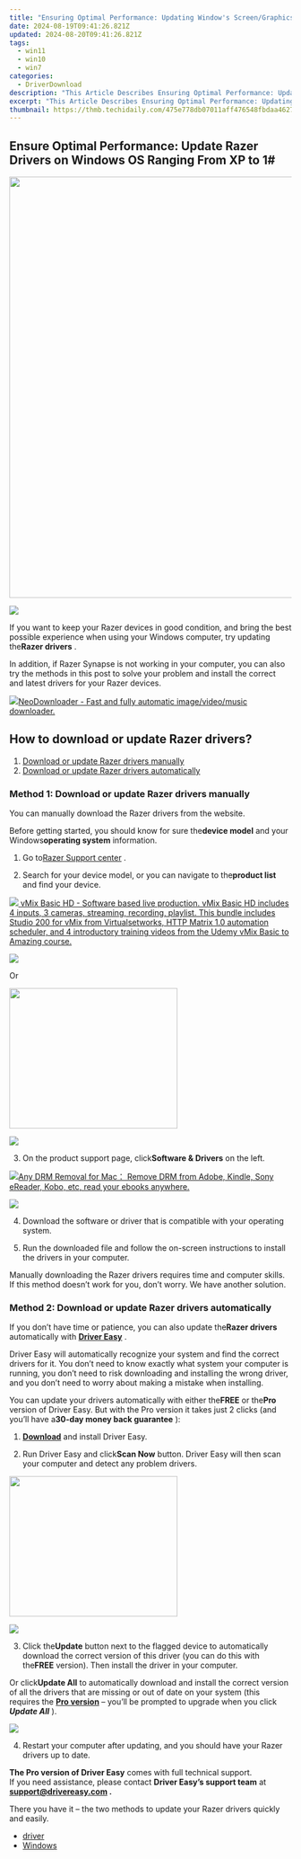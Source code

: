 ```yaml
---
title: "Ensuring Optimal Performance: Updating Window's Screen/Graphics Drivers"
date: 2024-08-19T09:41:26.821Z
updated: 2024-08-20T09:41:26.821Z
tags:
  - win11
  - win10
  - win7
categories:
  - DriverDownload
description: "This Article Describes Ensuring Optimal Performance: Updating Window's Screen/Graphics Drivers"
excerpt: "This Article Describes Ensuring Optimal Performance: Updating Window's Screen/Graphics Drivers"
thumbnail: https://thmb.techidaily.com/475e778db07011aff476548fbdaa46272592bc242d2a4144096bc7b432d20837.jpg
---
```


## Ensure Optimal Performance: Update Razer Drivers on Windows OS Ranging From XP to 1#

<!-- affiliate ads begin -->
<a href="https://zebaoaffiliateprogram.pxf.io/c/5597632/1853659/21526" target="_top" id="1853659"><img src="//a.impactradius-go.com/display-ad/21526-1853659" border="0" alt="" width="1920" height="750"/></a><img height="0" width="0" src="https://imp.pxf.io/i/5597632/1853659/21526" style="position:absolute;visibility:hidden;" border="0" />
<!-- affiliate ads end -->
![](https://images.drivereasy.com/wp-content/uploads/2018/07/img_5b4c0f38d7844.jpg)

 If you want to keep your Razer devices in good condition, and bring the best possible experience when using your Windows computer, try updating the**Razer drivers** .

 In addition, if Razer Synapse is not working in your computer, you can also try the methods in this post to solve your problem and install the correct and latest drivers for your Razer devices.

<!-- affiliate ads begin -->
<a href="https://secure.2checkout.com/order/checkout.php?PRODS=4559731&QTY=1&AFFILIATE=108875&CART=1"><img src="http://www.neowise.com/images/nd-ss-w200.jpg" border="0">NeoDownloader - Fast and fully automatic image/video/music downloader. </a>
<!-- affiliate ads end -->
## How to download or update Razer drivers?

1. [Download or update Razer drivers manually](https://tools.techidaily.com/drivereasy/download/)
2. [Download or update Razer drivers automatically](https://tools.techidaily.com/drivereasy/download/)

### Method 1: Download or update Razer drivers manually

 You can manually download the Razer drivers from the website.

 Before getting started, you should know for sure the**device model** and your Windows**operating system** information.

 1) Go to[Razer Support center](https://support.razer.com/) .

 2) Search for your device model, or you can navigate to the**product list** and find your device.

<!-- affiliate ads begin -->
<a href="https://secure.2checkout.com/order/checkout.php?PRODS=4718728&QTY=1&AFFILIATE=108875&CART=1"> <img src="https://secure.avangate.com/images/merchant/ce9a6fb2becc2d235e62b125e9260102/products/vMixCallScreenshot1-large.jpg" border="0"> vMix Basic HD - Software based live production. vMix Basic HD includes 4 inputs, 3 cameras, streaming, recording, playlist. 
This bundle includes Studio 200 for vMix from Virtualsetworks, HTTP Matrix 1.0 automation scheduler, and 4 introductory training videos from the Udemy vMix Basic to Amazing course. </a>
<!-- affiliate ads end -->
![](https://images.drivereasy.com/wp-content/uploads/2018/07/img_5b4c0dae2c9fd.jpg)

Or

<!-- affiliate ads begin -->
<a href="https://boody-eco-wear.pxf.io/c/5597632/1567905/13846" target="_top" id="1567905"><img src="//a.impactradius-go.com/display-ad/13846-1567905" border="0" alt="" width="300" height="250"/></a><img height="0" width="0" src="https://imp.pxf.io/i/5597632/1567905/13846" style="position:absolute;visibility:hidden;" border="0" />
<!-- affiliate ads end -->
![](https://images.drivereasy.com/wp-content/uploads/2018/07/img_5b4c0dca72a44.jpg)

 3) On the product support page, click**Software & Drivers** on the left.

<!-- affiliate ads begin -->
<a href="https://secure.2checkout.com/order/checkout.php?PRODS=4600114&QTY=1&AFFILIATE=108875&CART=1"><img src="https://www.epubor.com/images/drm-removal-feature2.png" border="0">Any DRM Removal for Mac： Remove DRM from Adobe, Kindle, Sony eReader, Kobo, etc, read your ebooks anywhere.</a>
<!-- affiliate ads end -->
![](https://images.drivereasy.com/wp-content/uploads/2018/07/img_5b4c0deff17d1.jpg)

 4) Download the software or driver that is compatible with your operating system.

 5) Run the downloaded file and follow the on-screen instructions to install the drivers in your computer.

 Manually downloading the Razer drivers requires time and computer skills. If this method doesn’t work for you, don’t worry. We have another solution.

### Method 2: Download or update Razer drivers automatically

 If you don’t have time or patience, you can also update the**Razer drivers** automatically with **[Driver Easy](https://tools.techidaily.com/drivereasy/download/)**  .

 Driver Easy will automatically recognize your system and find the correct drivers for it. You don’t need to know exactly what system your computer is running, you don’t need to risk downloading and installing the wrong driver, and you don’t need to worry about making a mistake when installing.

 You can update your drivers automatically with either the**FREE** or the**Pro** version of Driver Easy. But with the Pro version it takes just 2 clicks (and you’ll have a**30-day money back guarantee** ):

 1) **[Download](https://tools.techidaily.com/drivereasy/download/)**  and install Driver Easy.

 2) Run Driver Easy and click**Scan Now** button. Driver Easy will then scan your computer and detect any problem drivers.

<!-- affiliate ads begin -->
<a href="https://dhgate.sjv.io/c/5597632/1678785/12108" target="_top" id="1678785"><img src="//a.impactradius-go.com/display-ad/12108-1678785" border="0" alt="" width="300" height="250"/></a>
<!-- affiliate ads end -->
![](https://images.drivereasy.com/wp-content/uploads/2018/07/img_5b4c0f63de3a9.jpg)

 3) Click the**Update** button next to the flagged device to automatically download the correct version of this driver (you can do this with the**FREE** version). Then install the driver in your computer.

 Or click**Update All** to automatically download and install the correct version of all the drivers that are missing or out of date on your system (this requires the **[Pro version](https://tools.techidaily.com/drivereasy/download/)**  – you’ll be prompted to upgrade when you click **_Update All_** ).

![](https://images.drivereasy.com/wp-content/uploads/2018/07/img_5b4c105ee642b.jpg)

 4) Restart your computer after updating, and you should have your Razer drivers up to date.

**The Pro version of Driver Easy** comes with full technical support.  
 If you need assistance, please contact **Driver Easy’s support team** at **[support@drivereasy.com](https://tools.techidaily.com/drivereasy/download/) .**

 There you have it – the two methods to update your Razer drivers quickly and easily.

* [driver](https://tools.techidaily.com/drivereasy/download/)
* [Windows](https://tools.techidaily.com/drivereasy/download/)

<ins class="adsbygoogle"
     style="display:block"
     data-ad-format="autorelaxed"
     data-ad-client="ca-pub-7571918770474297"
     data-ad-slot="1223367746"></ins>



<ins class="adsbygoogle"
     style="display:block"
     data-ad-client="ca-pub-7571918770474297"
     data-ad-slot="8358498916"
     data-ad-format="auto"
     data-full-width-responsive="true"></ins>



